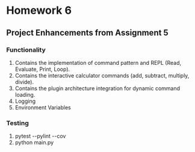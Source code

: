 # Homework 6

## Project Enhancements from Assignment 5

### Functionality
1. Contains the implementation of command pattern and REPL (Read, Evaluate, Print, Loop).
2. Contains the interactive calculator commands (add, subtract, multiply, divide).
3. Contains the plugin architecture integration for dynamic command loading.
4. Logging
5. Environment Variables

### Testing
1. pytest --pylint --cov
2. python main.py
